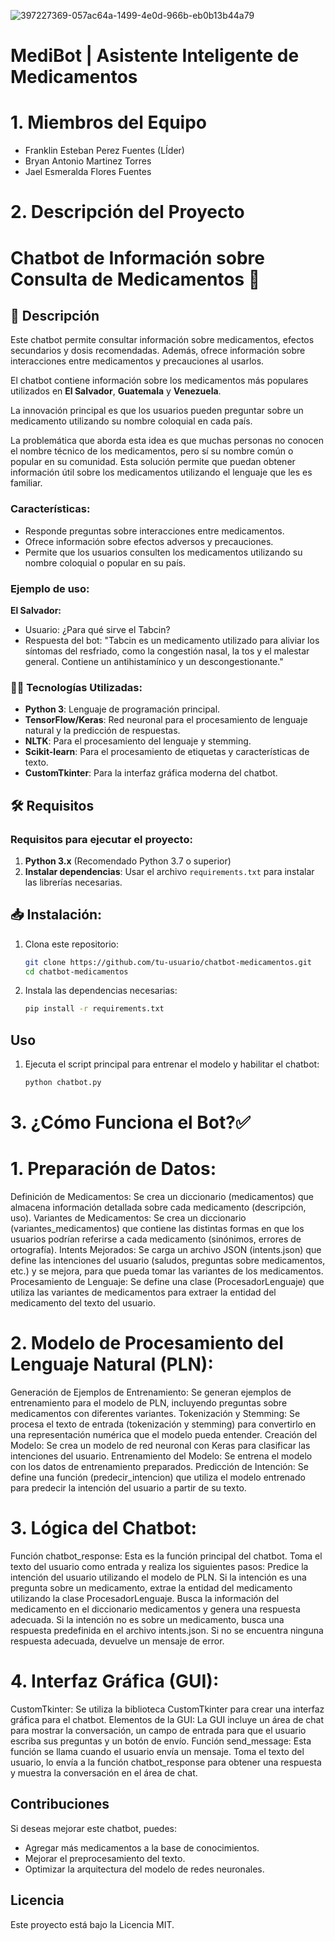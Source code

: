 ![397227369-057ac64a-1499-4e0d-966b-eb0b13b44a79](https://github.com/user-attachments/assets/6ac9b822-9183-4980-b021-80cd7c39b429)

# MediBot | Asistente Inteligente de Medicamentos

# 1. Miembros del Equipo
- Franklin Esteban Perez Fuentes (LÍder)
- Bryan Antonio Martinez Torres
- Jael Esmeralda Flores Fuentes

# 2. Descripción del Proyecto


# Chatbot de Información sobre Consulta de Medicamentos 💊

## 📌 Descripción
Este chatbot permite consultar información sobre medicamentos, efectos secundarios y dosis recomendadas. Además, ofrece información sobre interacciones entre medicamentos y precauciones al usarlos.

El chatbot contiene información sobre los medicamentos más populares utilizados en **El Salvador**, **Guatemala** y **Venezuela**.

La innovación principal es que los usuarios pueden preguntar sobre un medicamento utilizando su nombre coloquial en cada país.

La problemática que aborda esta idea es que muchas personas no conocen el nombre técnico de los medicamentos, pero sí su nombre común o popular en su comunidad. Esta solución permite que puedan obtener información útil sobre los medicamentos utilizando el lenguaje que les es familiar.

### Características:
- Responde preguntas sobre interacciones entre medicamentos.
- Ofrece información sobre efectos adversos y precauciones.
- Permite que los usuarios consulten los medicamentos utilizando su nombre coloquial o popular en su país.

### Ejemplo de uso:
**El Salvador:**
- Usuario: ¿Para qué sirve el Tabcin?
- Respuesta del bot: "Tabcin es un medicamento utilizado para aliviar los síntomas del resfriado, como la congestión nasal, la tos y el malestar general. Contiene un antihistamínico y un descongestionante."

### 🧑‍💻 Tecnologías Utilizadas:
- **Python 3**: Lenguaje de programación principal.
- **TensorFlow/Keras**: Red neuronal para el procesamiento de lenguaje natural y la predicción de respuestas.
- **NLTK**: Para el procesamiento del lenguaje y stemming.
- **Scikit-learn**: Para el procesamiento de etiquetas y características de texto.
- **CustomTkinter**: Para la interfaz gráfica moderna del chatbot.

## 🛠 Requisitos

### Requisitos para ejecutar el proyecto:

1. **Python 3.x** (Recomendado Python 3.7 o superior)
2. **Instalar dependencias**: Usar el archivo `requirements.txt` para instalar las librerías necesarias.

## 📥 Instalación:

1. Clona este repositorio:
   ```sh
   git clone https://github.com/tu-usuario/chatbot-medicamentos.git
   cd chatbot-medicamentos
   ```
2. Instala las dependencias necesarias:
   ```sh
   pip install -r requirements.txt
   ```

## Uso
1. Ejecuta el script principal para entrenar el modelo y habilitar el chatbot:
   ```sh
   python chatbot.py
   ```

# 3. ¿Cómo Funciona el Bot?✅

# 1. Preparación de Datos:
Definición de Medicamentos: Se crea un diccionario (medicamentos) que almacena información detallada sobre cada medicamento (descripción, uso).
Variantes de Medicamentos: Se crea un diccionario (variantes_medicamentos) que contiene las distintas formas en que los usuarios podrían referirse a cada medicamento (sinónimos, errores de ortografía).
Intents Mejorados: Se carga un archivo JSON (intents.json) que define las intenciones del usuario (saludos, preguntas sobre medicamentos, etc.) y se mejora, para que pueda tomar las variantes de los medicamentos.
Procesamiento de Lenguaje: Se define una clase (ProcesadorLenguaje) que utiliza las variantes de medicamentos para extraer la entidad del medicamento del texto del usuario.

# 2. Modelo de Procesamiento del Lenguaje Natural (PLN):
Generación de Ejemplos de Entrenamiento: Se generan ejemplos de entrenamiento para el modelo de PLN, incluyendo preguntas sobre medicamentos con diferentes variantes.
Tokenización y Stemming: Se procesa el texto de entrada (tokenización y stemming) para convertirlo en una representación numérica que el modelo pueda entender.
Creación del Modelo: Se crea un modelo de red neuronal con Keras para clasificar las intenciones del usuario.
Entrenamiento del Modelo: Se entrena el modelo con los datos de entrenamiento preparados.
Predicción de Intención: Se define una función (predecir_intencion) que utiliza el modelo entrenado para predecir la intención del usuario a partir de su texto.

# 3. Lógica del Chatbot:
Función chatbot_response: Esta es la función principal del chatbot. Toma el texto del usuario como entrada y realiza los siguientes pasos:
Predice la intención del usuario utilizando el modelo de PLN.
Si la intención es una pregunta sobre un medicamento, extrae la entidad del medicamento utilizando la clase ProcesadorLenguaje.
Busca la información del medicamento en el diccionario medicamentos y genera una respuesta adecuada.
Si la intención no es sobre un medicamento, busca una respuesta predefinida en el archivo intents.json.
Si no se encuentra ninguna respuesta adecuada, devuelve un mensaje de error.

# 4. Interfaz Gráfica (GUI):
CustomTkinter: Se utiliza la biblioteca CustomTkinter para crear una interfaz gráfica para el chatbot.
Elementos de la GUI: La GUI incluye un área de chat para mostrar la conversación, un campo de entrada para que el usuario escriba sus preguntas y un botón de envío.
Función send_message: Esta función se llama cuando el usuario envía un mensaje. Toma el texto del usuario, lo envía a la función chatbot_response para obtener una respuesta y muestra la conversación en el área de chat.


## Contribuciones
Si deseas mejorar este chatbot, puedes:
- Agregar más medicamentos a la base de conocimientos.
- Mejorar el preprocesamiento del texto.
- Optimizar la arquitectura del modelo de redes neuronales.

## Licencia
Este proyecto está bajo la Licencia MIT.